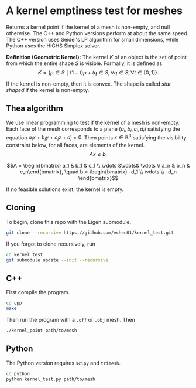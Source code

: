 # A kernel emptiness test for meshes

Returns a kernel point if the kernel of a mesh is non-empty, and null otherwise.
The C++ and Python versions perform at about the same speed. The C++ version uses Seidel's LP algorithm for small dimensions, while Python uses the HiGHS Simplex solver.


**Definition (Geometric Kernel):** The kernel $K$ of an object is the set of point from which the entire shape $S$ is visible. Formally, it is defined as 
$$K = \{p \in S \mid (1 - t) p + tq \in S, \forall q\in S, \forall t \in [0, 1]\}.$$

If the kernel is non-empty, then it is convex. The shape is called *star shaped* if the kernel is non-empty.

## Thea algorithm
We use linear programming to test if the kernel of a mesh is non-empty.
Each face of the mesh corresponds to a plane $(a_i, b_i, c_i, d_i)$ satisfying the equation $a_ix + b_iy + c_iz + d_i = 0$. Then points $x \in \mathbb{R}^3$ satisfying the visibility constraint below, for all faces, are elements of the kernel. 
$$ Ax \leq b,$$

$$A = \begin{bmatrix} a_1 & b_1 & c_1 \\ \vdots &\vdots& \vdots \\ a_n & b_n & c_n\end{bmatrix}, \quad  b = \begin{bmatrix} -d_1 \\ \vdots \\ -d_n \end{bmatrix}$$

If no feasible solutions exist, the kernel is empty. 



## Cloning
To begin, clone this repo with the Eigen submodule.
```bash
git clone --recursive https://github.com/echen01/kernel_test.git
```
If you forgot to clone recursively, run
```bash
cd kernel_test
git submodule update --init --recursive
```

## C++ 
First compile the program. 
```bash
cd cpp
make
```
Then run the program with a `.off` or `.obj` mesh.
Then 
```bash
./kernel_point path/to/mesh
```

## Python
The Python version requires `scipy` and `trimesh`.
```bash
cd python
python kernel_test.py path/to/mesh
```
